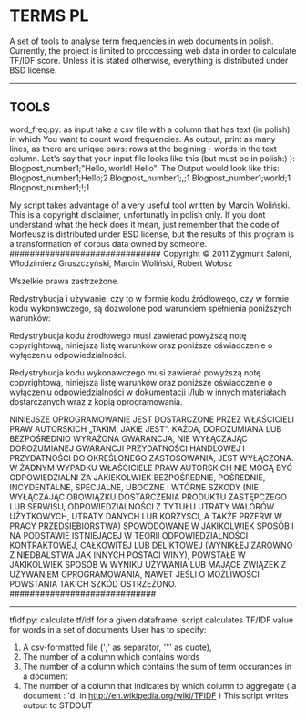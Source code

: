 TERMS PL
==============
A set of tools to analyse term frequencies in web documents in polish. Currently, the project is limited to proccessing web data in order to calculate TF/IDF score. Unless it is stated otherwise, everything is distributed under BSD license.

---
TOOLS
---
word_freq.py: as input take a csv file with a column that has text (in polish) in which You want to count word frequencies. As output, print as many lines, as there are unique pairs: rows at the begining - words in the text column. Let's say that your input file looks like this (but must be in polish:) ):
Blogpost_number1;"Hello, world! Hello".
The Output would look like this:
Blogpost_number1;Hello;2
Blogpost_number1;,;1
Blogpost_number1;world;1
Blogpost_number1;!;1

My script takes advantage of a very useful tool written by Marcin Woliński. This is a copyright disclaimer, unfortunatly in polish only. If you dont understand what the heck does it mean, just remember that the code of Morfeusz is distributed under BSD license, but the results of this program is a transformation of corpus data owned by someone.
##############################
Copyright © 2011 Zygmunt Saloni, Włodzimierz Gruszczyński, Marcin Woliński, Robert Wołosz

Wszelkie prawa zastrzeżone.

Redystrybucja i używanie, czy to w formie kodu źródłowego, czy w formie kodu wykonawczego, są dozwolone pod warunkiem spełnienia poniższych warunków:

Redystrybucja kodu źródłowego musi zawierać powyższą notę copyrightową, niniejszą listę warunków oraz poniższe oświadczenie o wyłączeniu odpowiedzialności.

Redystrybucja kodu wykonawczego musi zawierać powyższą notę copyrightową, niniejszą listę warunków oraz poniższe oświadczenie o wyłączeniu odpowiedzialności w dokumentacji i/lub w innych materiałach dostarczanych wraz z kopią oprogramowania.

NINIEJSZE OPROGRAMOWANIE JEST DOSTARCZONE PRZEZ WŁAŚCICIELI PRAW AUTORSKICH „TAKIM, JAKIE JEST”. KAŻDA, DOROZUMIANA LUB BEZPOŚREDNIO WYRAŻONA GWARANCJA, NIE WYŁĄCZAJĄC DOROZUMIANEJ GWARANCJI PRZYDATNOŚCI HANDLOWEJ I PRZYDATNOŚCI DO OKREŚLONEGO ZASTOSOWANIA, JEST WYŁĄCZONA. W ŻADNYM WYPADKU WŁAŚCICIELE PRAW AUTORSKICH NIE MOGĄ BYĆ ODPOWIEDZIALNI ZA JAKIEKOLWIEK BEZPOŚREDNIE, POŚREDNIE, INCYDENTALNE, SPECJALNE, UBOCZNE I WTÓRNE SZKODY (NIE WYŁĄCZAJĄC OBOWIĄZKU DOSTARCZENIA PRODUKTU ZASTĘPCZEGO LUB SERWISU, ODPOWIEDZIALNOŚCI Z TYTUŁU UTRATY WALORÓW UŻYTKOWYCH, UTRATY DANYCH LUB KORZYŚCI, A TAKŻE PRZERW W PRACY PRZEDSIĘBIORSTWA) SPOWODOWANE W JAKIKOLWIEK SPOSÓB I NA PODSTAWIE ISTNIEJĄCEJ W TEORII ODPOWIEDZIALNOŚCI KONTRAKTOWEJ, CAŁKOWITEJ LUB DELIKTOWEJ (WYNIKŁEJ ZARÓWNO Z NIEDBALSTWA JAK INNYCH POSTACI WINY), POWSTAŁE W JAKIKOLWIEK SPOSÓB W WYNIKU UŻYWANIA LUB MAJĄCE ZWIĄZEK Z UŻYWANIEM OPROGRAMOWANIA, NAWET JEŚLI O MOŻLIWOŚCI POWSTANIA TAKICH SZKÓD OSTRZEŻONO.
#############################

---

tfidf.py: calculate tf/idf for a given dataframe.
script calculates TF/IDF value for words in a set of documents
User has to specify: 
1. A csv-formatted file (';' as separator, '"' as quote),
2. The number of a column which contains words
3. The number of a column which contains the sum of term occurances in a document
4. The number of a column that indicates by which column to aggregate ( a document : 'd' in http://en.wikipedia.org/wiki/TFIDF )
This script writes output to STDOUT
